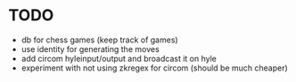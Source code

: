 # TODO
- db for chess games (keep track of games)
- use identity for generating the moves
- add circom hyleinput/output and broadcast it on hyle
- experiment with not using zkregex for circom (should be much cheaper)
